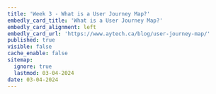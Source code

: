 ```yaml
---
title: 'Week 3 - What is a User Journey Map?'
embedly_card_title: 'What is a User Journey Map?'
embedly_card_alignment: left
embedly_card_url: 'https://www.aytech.ca/blog/user-journey-map/'
published: true
visible: false
cache_enable: false
sitemap:
  ignore: true
  lastmod: 03-04-2024
date: 03-04-2024
---
```

